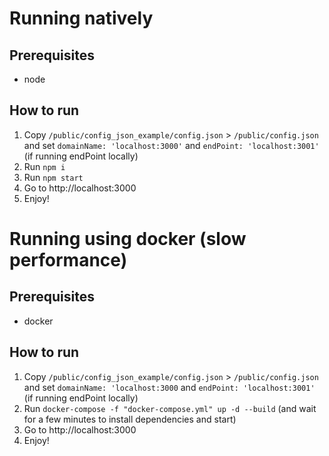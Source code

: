 # Running natively

## Prerequisites
- node

## How to run
1. Copy `/public/config_json_example/config.json` > `/public/config.json` and set `domainName: 'localhost:3000'` and `endPoint: 'localhost:3001'` (if running endPoint locally)
1. Run `npm i`
1. Run `npm start`
1. Go to http://localhost:3000
1. Enjoy!


# Running using docker (slow performance)

## Prerequisites
- docker

## How to run
1. Copy `/public/config_json_example/config.json` > `/public/config.json` and set `domainName: 'localhost:3000` and `endPoint: 'localhost:3001'` (if running endPoint locally)
1. Run `docker-compose -f "docker-compose.yml" up -d --build` (and wait for a few minutes to install dependencies and start)
1. Go to http://localhost:3000
1. Enjoy!
